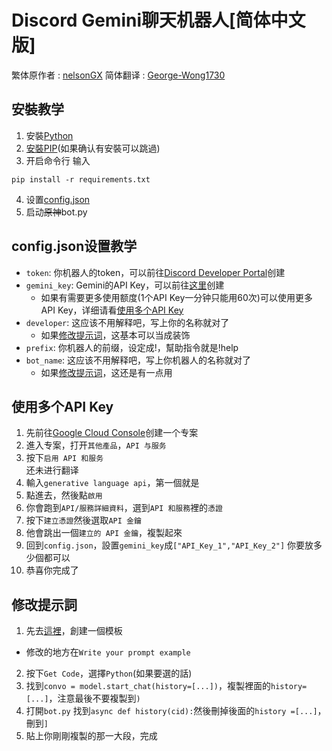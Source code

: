 # Discord Gemini聊天机器人[简体中文版]
繁体原作者 : [nelsonGX](https://github.com/nelsonGX/discord-gemini-ai)
简体翻译 : [George-Wong1730](https://github.com/George-Wong1730/discord-gemini-ai-ZH_CN/)

## 安裝教学
1. 安裝[Python](https://www.python.org/downloads/release/python-3121/)
2. [安裝PIP](https://bootstrap.pypa.io/get-pip.py)(如果确认有安裝可以跳過)
3. 开启命令行 输入
```
pip install -r requirements.txt
```
4. 设置[config.json](#configjson設置教學)
5. 启动~~原神~~bot.py

## config.json设置教学

* `token`: 你机器人的token，可以前往[Discord Developer Portal](https://discord.com/developers/applications)创建
* `gemini_key`: Gemini的API Key，可以前往[这里](https://makersuite.google.com/u/0/app/apikey)创建
  * 如果有需要更多使用额度(1个API Key一分钟只能用60次)可以使用更多API Key，详细请看[使用多个API Key](#使用多個api-key)
* `developer`: 这应该不用解释吧，写上你的名称就对了
  * 如果[修改提示词](#修改提示词)，这基本可以当成装饰
* `prefix`: 你机器人的前缀，设定成!，幫助指令就是!help
* `bot_name`: 这应该不用解释吧，写上你机器人的名称就对了
   * 如果[修改提示词](#修改提示词)，这还是有一点用
 

## 使用多个API Key
1. 先前往[Google Cloud Console](https://console.cloud.google.com)创建一个专案
2. 進入专案，打开`其他產品`，`API 与服务`
3. 按下`启用 API 和服务`
<br>还未进行翻译
4. 輸入`generative language api`，第一個就是
5. 點進去，然後點`啟用`
6. 你會跑到`API/服務詳細資料`，選到`API 和服務`裡的`憑證`
7. 按下`建立憑證`然後選取`API 金鑰`
8. 他會跳出一個`建立的 API 金鑰`，複製起來
9. 回到`config.json`，設置`gemini_key`成`["API_Key_1","API_Key_2"]` 你要放多少個都可以
10. 恭喜你完成了

## 修改提示詞
1. 先去[這裡](https://makersuite.google.com/u/0/app/prompts/new_chat)，創建一個模板
  * 修改的地方在`Write your prompt example`
2. 按下`Get Code`，選擇`Python`(如果要選的話)
3. 找到`convo = model.start_chat(history=[...])`，複製裡面的`history=[...]`，注意最後不要複製到`)`
4. 打開`bot.py` 找到`async def history(cid):`然後刪掉後面的`history =[...]`，刪到`]`
5. 貼上你剛剛複製的那一大段，完成

